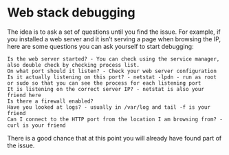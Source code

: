 # Web stack debugging

The idea is to ask a set of questions until you find the issue. For example, if you installed a web server and it isn’t serving a page when browsing the IP, here are some questions you can ask yourself to start debugging:

    Is the web server started? - You can check using the service manager, also double check by checking process list.
    On what port should it listen? - Check your web server configuration
    Is it actually listening on this port? - netstat -lpdn - run as root or sudo so that you can see the process for each listening port
    It is listening on the correct server IP? - netstat is also your friend here
    Is there a firewall enabled?
    Have you looked at logs? - usually in /var/log and tail -f is your friend
    Can I connect to the HTTP port from the location I am browsing from? - curl is your friend

There is a good chance that at this point you will already have found part of the issue.
